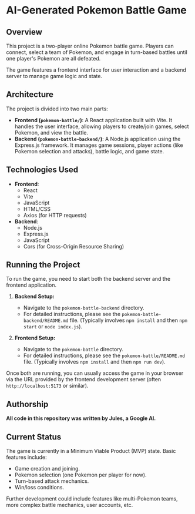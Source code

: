 # AI-Generated Pokemon Battle Game

## Overview
This project is a two-player online Pokemon battle game. Players can connect, select a team of Pokemon, and engage in turn-based battles until one player's Pokemon are all defeated.

The game features a frontend interface for user interaction and a backend server to manage game logic and state.

## Architecture
The project is divided into two main parts:

*   **Frontend (`pokemon-battle/`)**: A React application built with Vite. It handles the user interface, allowing players to create/join games, select Pokemon, and view the battle.
*   **Backend (`pokemon-battle-backend/`)**: A Node.js application using the Express.js framework. It manages game sessions, player actions (like Pokemon selection and attacks), battle logic, and game state.

## Technologies Used
*   **Frontend**:
    *   React
    *   Vite
    *   JavaScript
    *   HTML/CSS
    *   Axios (for HTTP requests)
*   **Backend**:
    *   Node.js
    *   Express.js
    *   JavaScript
    *   Cors (for Cross-Origin Resource Sharing)

## Running the Project
To run the game, you need to start both the backend server and the frontend application.

1.  **Backend Setup:**
    *   Navigate to the `pokemon-battle-backend` directory.
    *   For detailed instructions, please see the `pokemon-battle-backend/README.md` file. (Typically involves `npm install` and then `npm start` or `node index.js`).

2.  **Frontend Setup:**
    *   Navigate to the `pokemon-battle` directory.
    *   For detailed instructions, please see the `pokemon-battle/README.md` file. (Typically involves `npm install` and then `npm run dev`).

Once both are running, you can usually access the game in your browser via the URL provided by the frontend development server (often `http://localhost:5173` or similar).

## Authorship
**All code in this repository was written by Jules, a Google AI.**

## Current Status
The game is currently in a Minimum Viable Product (MVP) state. Basic features include:
*   Game creation and joining.
*   Pokemon selection (one Pokemon per player for now).
*   Turn-based attack mechanics.
*   Win/loss conditions.

Further development could include features like multi-Pokemon teams, more complex battle mechanics, user accounts, etc.
